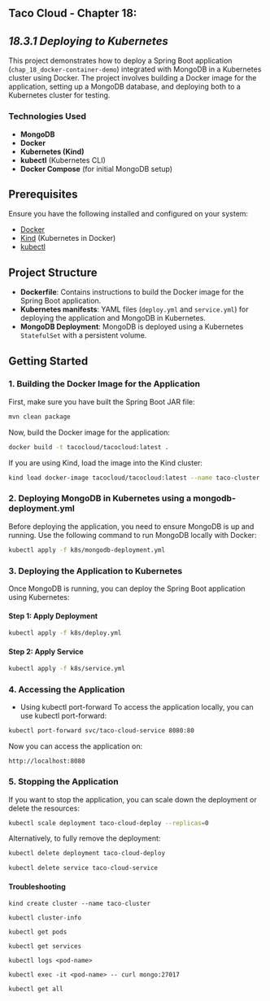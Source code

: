 ## Taco Cloud - Chapter 18:
## *18.3.1 Deploying to Kubernetes*
This project demonstrates how to deploy a Spring Boot application (`chap_18_docker-container-demo`) integrated with MongoDB in a Kubernetes cluster using Docker. The project involves building a Docker image for the application, setting up a MongoDB database, and deploying both to a Kubernetes cluster for testing.

### Technologies Used

- **MongoDB**
- **Docker**
- **Kubernetes (Kind)**
- **kubectl** (Kubernetes CLI)
- **Docker Compose** (for initial MongoDB setup)

## Prerequisites

Ensure you have the following installed and configured on your system:

- [Docker](https://www.docker.com/products/docker-desktop)
- [Kind](https://kind.sigs.k8s.io/) (Kubernetes in Docker)
- [kubectl](https://kubernetes.io/docs/tasks/tools/)

## Project Structure

- **Dockerfile**: Contains instructions to build the Docker image for the Spring Boot application.
- **Kubernetes manifests**: YAML files (`deploy.yml` and `service.yml`) for deploying the application and MongoDB in Kubernetes.
- **MongoDB Deployment**: MongoDB is deployed using a Kubernetes `StatefulSet` with a persistent volume.

## Getting Started

### 1. Building the Docker Image for the Application

First, make sure you have built the Spring Boot JAR file:

```bash
mvn clean package
```

Now, build the Docker image for the application:
```bash
docker build -t tacocloud/tacocloud:latest .
```

If you are using Kind, load the image into the Kind cluster:
```bash
kind load docker-image tacocloud/tacocloud:latest --name taco-cluster
```
### 2. Deploying MongoDB in Kubernetes using a mongodb-deployment.yml
Before deploying the application, you need to ensure MongoDB is up and running. Use the following command to run MongoDB locally with Docker:
```bash
kubectl apply -f k8s/mongodb-deployment.yml
```

### 3. Deploying the Application to Kubernetes

Once MongoDB is running, you can deploy the Spring Boot application using Kubernetes:

#### Step 1: Apply Deployment
```bash
kubectl apply -f k8s/deploy.yml
```
#### Step 2: Apply Service

```bash
kubectl apply -f k8s/service.yml
```

### 4. Accessing the Application
- Using kubectl port-forward
To access the application locally, you can use kubectl port-forward:
```bash
kubectl port-forward svc/taco-cloud-service 8080:80
```
Now you can access the application on:
```
http://localhost:8080
```

### 5. Stopping the Application

If you want to stop the application, you can scale down the deployment or delete the resources:
```bash
kubectl scale deployment taco-cloud-deploy --replicas=0
```

Alternatively, to fully remove the deployment:
```bash
kubectl delete deployment taco-cloud-deploy
```
```bash
kubectl delete service taco-cloud-service
```
#### Troubleshooting
```
kind create cluster --name taco-cluster
```
```
kubectl cluster-info
```
```
kubectl get pods
```
```
kubectl get services
```
```
kubectl logs <pod-name>
```
```
kubectl exec -it <pod-name> -- curl mongo:27017
```
```
kubectl get all
```

